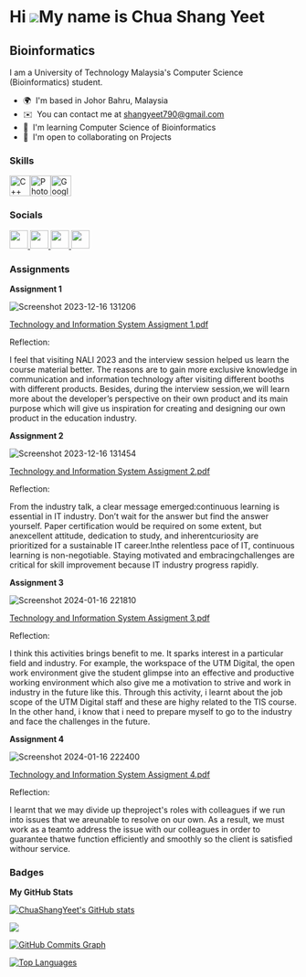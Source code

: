 Hi ![](https://user-images.githubusercontent.com/18350557/176309783-0785949b-9127-417c-8b55-ab5a4333674e.gif)My name is Chua Shang Yeet
=======================================================================================================================================

Bioinformatics
--------------

I am a University of Technology Malaysia's Computer Science (Bioinformatics) student.

* 🌍  I'm based in Johor Bahru, Malaysia
* ✉️  You can contact me at [shangyeet790@gmail.com](mailto:shangyeet790@gmail.com)
* 🧠  I'm learning Computer Science of Bioinformatics
* 🤝  I'm open to collaborating on Projects

### Skills


<p align="left">
<a href="https://docs.microsoft.com/en-us/cpp/?view=msvc-170" target="_blank" rel="noreferrer"><img src="https://raw.githubusercontent.com/danielcranney/readme-generator/main/public/icons/skills/cplusplus-colored.svg" width="36" height="36" alt="C++" /></a><a href="https://www.adobe.com/uk/products/photoshop.html" target="_blank" rel="noreferrer"><img src="https://raw.githubusercontent.com/danielcranney/readme-generator/main/public/icons/skills/photoshop-colored.svg" width="36" height="36" alt="Photoshop" /></a><a href="https://cloud.google.com/" target="_blank" rel="noreferrer"><img src="https://raw.githubusercontent.com/danielcranney/readme-generator/main/public/icons/skills/googlecloud-colored.svg" width="36" height="36" alt="Google Cloud" /></a>
</p>


### Socials

<p align="left"> <a href="https://discord.com/users/10yeetichua01" target="_blank" rel="noreferrer"> <picture> <source media="(prefers-color-scheme: dark)" srcset="undefined" /> <source media="(prefers-color-scheme: light)" srcset="https://raw.githubusercontent.com/danielcranney/readme-generator/main/public/icons/socials/discord.svg" /> <img src="https://raw.githubusercontent.com/danielcranney/readme-generator/main/public/icons/socials/discord.svg" width="32" height="32" /> </picture> </a> <a href="https://www.facebook.com/shang.yeet" target="_blank" rel="noreferrer"> <picture> <source media="(prefers-color-scheme: dark)" srcset="https://raw.githubusercontent.com/danielcranney/readme-generator/main/public/icons/socials/facebook-dark.svg" /> <source media="(prefers-color-scheme: light)" srcset="https://raw.githubusercontent.com/danielcranney/readme-generator/main/public/icons/socials/facebook.svg" /> <img src="https://raw.githubusercontent.com/danielcranney/readme-generator/main/public/icons/socials/facebook.svg" width="32" height="32" /> </picture> </a> <a href="https://www.github.com/ChuaShangYeet" target="_blank" rel="noreferrer"> <picture> <source media="(prefers-color-scheme: dark)" srcset="https://raw.githubusercontent.com/danielcranney/readme-generator/main/public/icons/socials/github-dark.svg" /> <source media="(prefers-color-scheme: light)" srcset="https://raw.githubusercontent.com/danielcranney/readme-generator/main/public/icons/socials/github.svg" /> <img src="https://raw.githubusercontent.com/danielcranney/readme-generator/main/public/icons/socials/github.svg" width="32" height="32" /> </picture> </a> <a href="http://www.instagram.com/yeetichua10" target="_blank" rel="noreferrer"> <picture> <source media="(prefers-color-scheme: dark)" srcset="undefined" /> <source media="(prefers-color-scheme: light)" srcset="https://raw.githubusercontent.com/danielcranney/readme-generator/main/public/icons/socials/instagram.svg" /> <img src="https://raw.githubusercontent.com/danielcranney/readme-generator/main/public/icons/socials/instagram.svg" width="32" height="32" /> </picture> </a></p>

### Assignments

<b>Assignment 1</b>

![Screenshot 2023-12-16 131206](https://github.com/ChuaShangYeet/ChuaShangYeet/assets/149682808/9b02f73d-6e04-4ff9-aff1-c1a1812a15d6)

[Technology and Information System Assigment 1.pdf](https://github.com/ChuaShangYeet/ChuaShangYeet/files/13951210/Technology.and.Information.System.Assigment.1.pdf)

Reflection:

I feel that visiting NALI 2023 and the interview session helped us learn the course material better. The reasons are to gain more exclusive knowledge in communication and information technology after visiting different booths with different products. Besides, during the interview session,we will learn more about the developer’s perspective on their own product and its main purpose which will give us inspiration for creating and designing our own product in the education industry.


<b>Assignment 2</b>

![Screenshot 2023-12-16 131454](https://github.com/ChuaShangYeet/ChuaShangYeet/assets/149682808/1d396fa0-aabe-455b-a1a5-4979e686aad8)

[Technology and Information System Assigment 2.pdf](https://github.com/ChuaShangYeet/ChuaShangYeet/files/13951218/Technology.and.Information.System.Assigment.2.pdf)


Reflection:

From the industry talk, a clear message emerged:continuous learning is essential in IT industry. Don’t wait for the answer but find the answer yourself. Paper certification would be required on some extent, but anexcellent attitude, dedication to study, and inherentcuriosity are prioritized for a sustainable IT career.Inthe relentless pace of IT, continuous learning is non-negotiable. Staying motivated and embracingchallenges are critical for skill improvement because IT industry progress rapidly.


<b>Assignment 3</b>

![Screenshot 2024-01-16 221810](https://github.com/ChuaShangYeet/ChuaShangYeet/assets/149682808/ec9173c1-de7e-4604-a659-bc409c512fa7)

[Technology and Information System Assigment 3.pdf](https://github.com/ChuaShangYeet/ChuaShangYeet/files/13951220/Technology.and.Information.System.Assigment.3.pdf)


Reflection:

I think this activities brings benefit to me. It sparks interest in a particular field and industry. For example, the workspace of the UTM Digital, the open work environment give the student glimpse into an effective and productive working environment which also give me a motivation to strive and work in industry in the future like this.
Through this activity, i learnt about the job scope of the UTM Digital staff and these are highy related to the TIS course. In the other hand, i know that i need to prepare myself to go to the industry and face the challenges in the future. 


<b>Assignment 4</b>

![Screenshot 2024-01-16 222400](https://github.com/ChuaShangYeet/ChuaShangYeet/assets/149682808/dcbe46af-076c-4d5e-922d-b468473bdb72)

[Technology and Information System Assigment 4.pdf](https://github.com/ChuaShangYeet/ChuaShangYeet/files/13951450/Technology.and.Information.System.Assigment.4.pdf)

Reflection:

I learnt that we may divide up theproject's roles with colleagues if we run into issues that we areunable to resolve on our own. As a result, we must work as a teamto address the issue with our colleagues in order to guarantee thatwe function efficiently and smoothly so the client is satisfied withour service.


### Badges

<b>My GitHub Stats</b>

<a href="http://www.github.com/ChuaShangYeet"><img src="https://github-readme-stats.vercel.app/api?username=ChuaShangYeet&show_icons=true&hide=&count_private=true&title_color=0891b2&text_color=ffffff&icon_color=0891b2&bg_color=1c1917&hide_border=true&show_icons=true" alt="ChuaShangYeet's GitHub stats" /></a>
 
<a href="http://www.github.com/ChuaShangYeet"><img src="https://github-readme-streak-stats.herokuapp.com/?user=ChuaShangYeet&stroke=ffffff&background=1c1917&ring=0891b2&fire=0891b2&currStreakNum=ffffff&currStreakLabel=0891b2&sideNums=ffffff&sideLabels=ffffff&dates=ffffff&hide_border=true" /></a>

<a href="http://www.github.com/ChuaShangYeet"><img src="https://github-readme-activity-graph.cyclic.app/graph?username=ChuaShangYeet&bg_color=1c1917&color=ffffff&line=0891b2&point=ffffff&area_color=1c1917&area=true&hide_border=true&custom_title=GitHub%20Commits%20Graph" alt="GitHub Commits Graph" /></a>

<a href="https://github.com/ChuaShangYeet" align="left"><img src="https://github-readme-stats.vercel.app/api/top-langs/?username=ChuaShangYeet&langs_count=10&title_color=0891b2&text_color=ffffff&icon_color=0891b2&bg_color=1c1917&hide_border=true&locale=en&custom_title=Top%20%Languages" alt="Top Languages" /></a>
